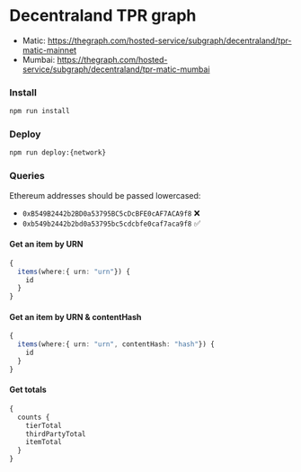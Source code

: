 # Decentraland TPR graph

- Matic: https://thegraph.com/hosted-service/subgraph/decentraland/tpr-matic-mainnet
- Mumbai: https://thegraph.com/hosted-service/subgraph/decentraland/tpr-matic-mumbai

### Install

```bash
npm run install
```

### Deploy

```bash
npm run deploy:{network}
```

### Queries

Ethereum addresses should be passed lowercased:

- `0xB549B2442b2BD0a53795BC5cDcBFE0cAF7ACA9f8` ❌
- `0xb549b2442b2bd0a53795bc5cdcbfe0caf7aca9f8` ✅

#### Get an item by URN

```typescript
{
  items(where:{ urn: "urn"}) {
    id
  }
}
```

#### Get an item by URN & contentHash

```typescript
{
  items(where:{ urn: "urn", contentHash: "hash"}) {
    id
  }
}
```

#### Get totals

```typescript
{
  counts {
    tierTotal
    thirdPartyTotal
    itemTotal
  }
}
```
